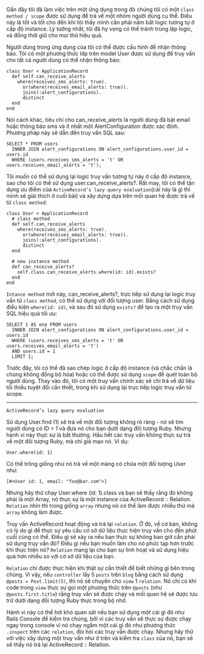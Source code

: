 Gần đây tôi đã làm việc trên một ứng dụng trong đó chúng tôi có một `class method / scope` được sử dụng để trả về một nhóm người dùng cụ thể. Điều này là tốt và tốt cho đến khi tôi thấy mình cần phải nắm bắt logic tương tự ở cấp độ instance. Lý tưởng nhất, tôi đã hy vọng có thể tránh trùng lặp logic, và đồng thời giữ cho mọi thứ hiệu quả.

Người dùng trong ứng dụng của tôi có thể được cấu hình để nhận thông báo. Tôi có một phương thức lớp trên model User được sử dụng để truy vấn cho tất cả người dùng có thể nhận thông báo:

```
class User < ApplicationRecord
  def self.can_receive_alerts
    where(receives_sms_alerts: true).
      or(where(receives_email_alerts: true)).
      joins(:alert_configurations).
      distinct
  end
end
```

Nói cách khác, tiêu chí cho can_receive_alerts là người dùng đã bật email hoặc thông báo sms và ít nhất một AlertConfiguration được xác định. Phương pháp này sẽ dẫn đến truy vấn SQL sau:

```
SELECT * FROM users
  INNER JOIN alert_configurations ON alert_configurations.user_id = users.id
  WHERE (users.receives_sms_alerts = 't' OR users.receives_email_alerts = 't');
```


Tôi muốn có thể sử dụng lại logic truy vấn tương tự này ở cấp độ instance, sao cho tôi có thể sử dụng user.can_receive_alerts?. Rất may, tôi có thể tận dụng ưu điểm của `ActiveRecord’s lazy query evaluation`(cái này là gì thì mình sẽ giải thích ở cuối bài) và xây dựng dựa trên mối quan hệ được trả về từ `class method`: 

```
class User < ApplicationRecord
  # class method
  def self.can_receive_alerts
    where(receives_sms_alerts: true).
      or(where(receives_email_alerts: true)).
      joins(:alert_configurations).
      distinct
  end

  # new instance method
  def can_receive_alerts?
    self.class.can_receive_alerts.where(id: id).exists?
  end
end
```

`Intance method` mới này, can_receive_alerts?, trực tiếp sử dụng lại logic truy vấn từ `class method`, có thể sử dụng với đối tượng user. Bằng cách sử dụng điều kiện `where(id: id)`, và sau đó sử dụng `exists?` để tạo ra một truy vấn SQL hiệu quả tối ưu:

```
SELECT 1 AS one FROM users
  INNER JOIN alert_configurations ON alert_configurations.user_id = users.id
  WHERE (users.receives_sms_alerts = 't' OR users.receives_email_alerts = 't')
  AND users.id = 1
  LIMIT 1;
```

Trước đây, tôi có thể đã sao chép logic ở cấp độ instance (và chắc chắn là chúng không đồng bộ hóa) hoặc có thể được sử dụng `scope` để quét toàn bộ người dùng. Thay vào đó, tôi có một truy vấn chính xác sẽ chỉ trả về dữ liệu tối thiểu tuyệt đối cần thiết, trong khi sử dụng lại trực tiếp logic truy vấn từ scope.

-----

`ActiveRecord’s lazy query evaluation`

Sử dụng User.find (1) sẽ trả về một đối tượng không rõ ràng - nó sẽ tìm người dùng có ID = 1 và đưa nó cho bạn dưới dạng đối tượng Ruby. Nhưng hành vi này thực sự là bất thường. Hầu hết các truy vấn không thực sự trả về một đối tượng Ruby, mà chỉ giả mạo nó. Ví dụ:

```
User.where(id: 1)
```

Có thể trông giống như nó trả về một mảng có chứa một đối tượng User như:

```
[#<User id: 1, email: "foo@bar.com">]
```

Nhưng hãy thử chạy User.where (id: 1).class và bạn sẽ thấy rằng đó không phải là một Array, nó thực sự là một instance của ActiveRecord :: Relation. `Relation` nhìn thì trong giống `array` nhưng nó có thể làm được nhiều thứ mà `array` không làm được.

Truy vấn ActiveRecord hoạt động và trả lại `relation`. Ở đó, về cơ bản, không có lý do gì để thực sự yêu cầu cơ sở dữ liệu thực hiện truy vấn cho đến phút cuối cùng có thể. Điều gì sẽ xảy ra nếu bạn thực sự không bao giờ cần phải sử dụng truy vấn đó? Điều gì nếu bạn muốn làm cho nó phức tạp hơn trước khi thực hiện nó? `Relation` mang lại cho bạn sự linh hoạt và sử dụng hiệu quả hơn nhiều so với cơ sở dữ liệu của bạn.

`Relation` chỉ được thực hiện khi thật sự cần thiết để biết những gì bên trong chúng. Vì vậy, nếu `controller` lấy 5 `posts` trên `blog` bằng cách sử dụng `@posts = Post.limit(5)`, thì nó sẽ chuyền cho `view` 1 `relation`. Nó chỉ có khi code trong `view` thực sự gọi một phương thức trên `@posts` (như `@posts.first.title`) rằng truy vấn sẽ được chạy và mối quan hệ sẽ được lưu trữ dưới dạng đối tượng Ruby thực trong bộ nhớ.

Hành vi này có thể hơi khó quan sát nếu bạn sử dụng một cái gì đó như Rails Console để kiểm tra chúng, bởi vì các truy vấn sẽ thực sự được chạy ngay trong console vì nó chạy ngầm một cái gì đó như phương thức `.inspect` trên các `relation`, đòi hỏi các truy vấn được chạy. Nhưng hãy thử với việc xây dựng một truy vấn như ở trên và kiểm tra `class` của nó, bạn sẽ sẽ thấy nó trả lại ActiveRecord :: Relation.